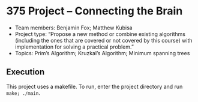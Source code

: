 # 375 Project – Connecting the Brain
* Team members: Benjamin Fox; Matthew Kubisa
* Project type: “Propose a new method or combine existing algorithms (including the ones that are covered or not covered by this course) with implementation for solving a practical problem.”
* Topics: Prim’s Algorithm; Kruzkal’s Algorithm; Minimum spanning trees

## Execution
This project uses a makefile. To run, enter the project directory and run `make; ./main`. 